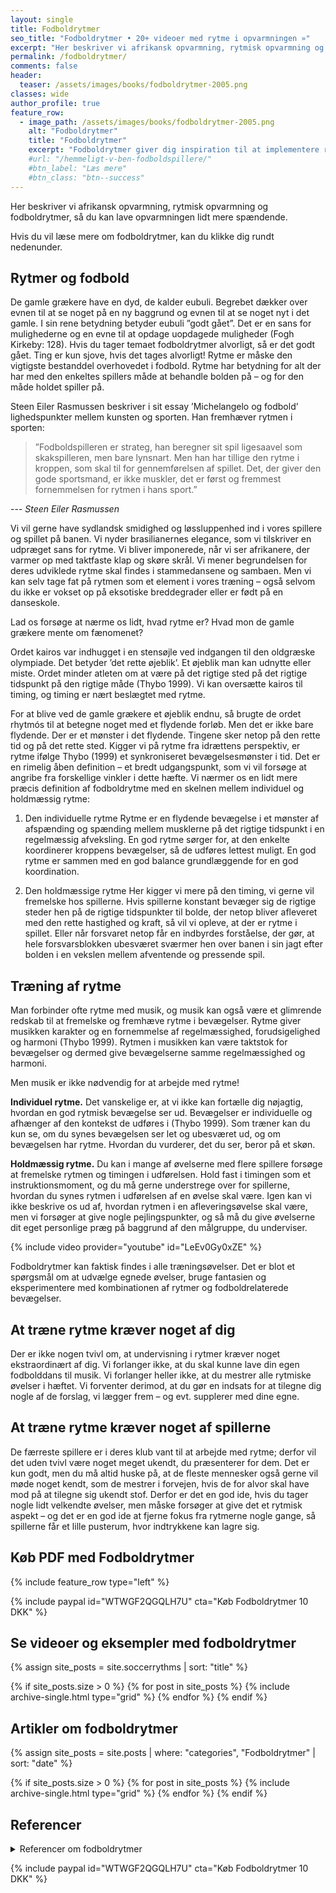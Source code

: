 ```yaml
---
layout: single
title: Fodboldrytmer
seo_title: "Fodboldrytmer • 20+ videoer med rytme i opvarmningen »"
excerpt: "Her beskriver vi afrikansk opvarmning, rytmisk opvarmning og fodboldrytmer, så du kan lave opvarmningen lidt mere spændende."
permalink: /fodboldrytmer/
comments: false
header:
  teaser: /assets/images/books/fodboldrytmer-2005.png
classes: wide
author_profile: true
feature_row:
  - image_path: /assets/images/books/fodboldrytmer-2005.png
    alt: "Fodboldrytmer"
    title: "Fodboldrytmer"
    excerpt: "Fodboldrytmer giver dig inspiration til at implementere rytmer i din træning. Hvordan kan du bruge afrikansk opvarmning og brasiliansk samba som inspiration?"
    #url: "/hemmeligt-v-ben-fodboldspillere/"
    #btn_label: "Læs mere"
    #btn_class: "btn--success"
---
```


Her beskriver vi afrikansk opvarmning, rytmisk opvarmning og fodboldrytmer, så du kan lave opvarmningen lidt mere spændende.

Hvis du vil læse mere om fodboldrytmer, kan du klikke dig rundt nedenunder.

## Rytmer og fodbold

De gamle grækere have en dyd, de kalder eubuli. Begrebet dækker over evnen til at se
noget på en ny baggrund og evnen til at se noget nyt i det gamle. I sin rene betydning
betyder eubuli ”godt gået”. Det er en sans for mulighederne og en evne til at opdage
uopdagede muligheder (Fogh Kirkeby: 128). Hvis du tager temaet fodboldrytmer
alvorligt, så er det godt gået. Ting er kun sjove, hvis det tages alvorligt!
Rytme er måske den vigtigste bestanddel overhovedet i fodbold. Rytme har betydning
for alt der har med den enkeltes spillers måde at behandle bolden på – og for den
måde holdet spiller på.

Steen Eiler Rasmussen beskriver i sit essay ’Michelangelo og fodbold’ lighedspunkter
mellem kunsten og sporten. Han fremhæver rytmen i sporten:

> ”Fodboldspilleren er strateg, han beregner sit spil ligesaavel som skakspilleren, men
bare lynsnart. Men han har tillige den rytme i kroppen, som skal til for gennemførelsen
af spillet. Det, der giver den gode sportsmand, er ikke muskler, det er først og fremmest
fornemmelsen for rytmen i hans sport.”

--- <cite>Steen Eiler Rasmussen</cite>

Vi vil gerne have sydlandsk smidighed og løssluppenhed ind i vores spillere og spillet
på banen. Vi nyder brasilianernes elegance, som vi tilskriver en udpræget sans for
rytme. Vi bliver imponerede, når vi ser afrikanere, der varmer op med taktfaste
klap og skøre skrål. Vi mener begrundelsen for deres udviklede rytme skal findes i
stammedansene og sambaen. Men vi kan selv tage fat på rytmen som et element i
vores træning – også selvom du ikke er vokset op på eksotiske breddegrader eller er
født på en danseskole.

Lad os forsøge at nærme os lidt, hvad rytme er? Hvad mon de gamle grækere mente
om fænomenet?

Ordet kairos var indhugget i en stensøjle ved indgangen til den oldgræske olympiade.
Det betyder ’det rette øjeblik’. Et øjeblik man kan udnytte eller miste. Ordet minder
atleten om at være på det rigtige sted på det rigtige tidspunkt på den rigtige måde
(Thybo 1999). Vi kan oversætte kairos til timing, og timing er nært beslægtet med
rytme.

For at blive ved de gamle grækere et øjeblik endnu, så brugte de ordet rhytmós til
at betegne noget med et flydende forløb. Men det er ikke bare flydende. Der er et
mønster i det flydende. Tingene sker netop på den rette tid og på det rette sted. Kigger
vi på rytme fra idrættens perspektiv, er rytme ifølge Thybo (1999) et synkroniseret
bevægelsesmønster i tid. Det er en rimelig åben definition – et bredt udgangspunkt,
som vi vil forsøge at angribe fra forskellige vinkler i dette hæfte.
Vi nærmer os en lidt mere præcis definition af fodboldrytme med en skelnen mellem
individuel og holdmæssig rytme:

1. Den individuelle rytme
Rytme er en flydende bevægelse i et mønster af afspænding og spænding mellem
musklerne på det rigtige tidspunkt i en regelmæssig afveksling. En god rytme sørger
for, at den enkelte koordinerer kroppens bevægelser, så de udføres lettest muligt. En
god rytme er sammen med en god balance grundlæggende for en god koordination.

2. Den holdmæssige rytme
Her kigger vi mere på den timing, vi gerne vil fremelske hos spillerne. Hvis spillerne
konstant bevæger sig de rigtige steder hen på de rigtige tidspunkter til bolde, der
netop bliver afleveret med den rette hastighed og kraft, så vil vi opleve, at der er
rytme i spillet. Eller når forsvaret netop får en indbyrdes forståelse, der gør, at hele
forsvarsblokken ubesværet sværmer hen over banen i sin jagt efter bolden i en
vekslen mellem afventende og pressende spil.

## Træning af rytme

Man forbinder ofte rytme med musik, og musik kan også være et glimrende redskab
til at fremelske og fremhæve rytme i bevægelser. Rytme giver musikken karakter og en
fornemmelse af regelmæssighed, forudsigelighed og harmoni (Thybo 1999). Rytmen
i musikken kan være taktstok for bevægelser og dermed give bevægelserne samme
regelmæssighed og harmoni.

Men musik er ikke nødvendig for at arbejde med rytme!

**Individuel rytme.** Det vanskelige er, at vi ikke kan fortælle dig nøjagtig, hvordan en
god rytmisk bevægelse ser ud. Bevægelser er individuelle og afhænger af den kontekst
de udføres i (Thybo 1999). Som træner kan du kun se, om du synes bevægelsen ser let
og ubesværet ud, og om bevægelsen har rytme. Hvordan du vurderer, det du ser, beror
på et skøn.

**Holdmæssig rytme.** Du kan i mange af øvelserne med flere spillere forsøge
at fremelske rytmen og timingen i udførelsen. Hold fast i timingen som et
instruktionsmoment, og du må gerne understrege over for spillerne, hvordan du synes
rytmen i udførelsen af en øvelse skal være. Igen kan vi ikke beskrive os ud af, hvordan
rytmen i en afleveringsøvelse skal være, men vi forsøger at give nogle pejlingspunkter,
og så må du give øvelserne dit eget personlige præg på baggrund af den målgruppe,
du underviser.

{% include video provider="youtube" id="LeEv0Gy0xZE" %}

Fodboldrytmer kan faktisk findes i alle træningsøvelser. Det er blot et spørgsmål om
at udvælge egnede øvelser, bruge fantasien og eksperimentere med kombinationen af
rytmer og fodboldrelaterede bevægelser.

## At træne rytme kræver noget af dig

Der er ikke nogen tvivl om, at undervisning i rytmer kræver noget ekstraordinært af
dig. Vi forlanger ikke, at du skal kunne lave din egen fodbolddans til musik. Vi forlanger
heller ikke, at du mestrer alle rytmiske øvelser i hæftet. Vi forventer derimod, at du gør
en indsats for at tilegne dig nogle af de forslag, vi lægger frem – og evt. supplerer med
dine egne.

## At træne rytme kræver noget af spillerne

De færreste spillere er i deres klub vant til at arbejde med rytme; derfor vil det uden
tvivl være noget meget ukendt, du præsenterer for dem. Det er kun godt, men du
må altid huske på, at de fleste mennesker også gerne vil møde noget kendt, som de
mestrer i forvejen, hvis de for alvor skal have mod på at tilegne sig ukendt stof. Derfor
er det en god ide, hvis du tager nogle lidt velkendte øvelser, men måske forsøger at
give det et rytmisk aspekt – og det er en god ide at fjerne fokus fra rytmerne nogle
gange, så spillerne får et lille pusterum, hvor indtrykkene kan lagre sig.

## Køb PDF med Fodboldrytmer

{% include feature_row type="left" %}

{% include paypal id="WTWGF2QGQLH7U" cta="Køb Fodboldrytmer 10 DKK" %}

## Se videoer og eksempler med fodboldrytmer

{% assign site_posts = site.soccerrythms | sort: "title" %}

<div class="feature__wrapper">
{% if site_posts.size > 0 %}
  {% for post in site_posts %}
    {% include archive-single.html type="grid" %}
  {% endfor %}
{% endif %}
</div>

## Artikler om fodboldrytmer

{% assign site_posts = site.posts | where: "categories", "Fodboldrytmer" | sort: "date" %}

<div class="feature__wrapper">
{% if site_posts.size > 0 %}
  {% for post in site_posts %}
    {% include archive-single.html type="grid" %}
  {% endfor %}
{% endif %}
</div>

## Referencer

<details markdown="1">
  <summary>Referencer om fodboldrytmer</summary>

- Kjeld Fredens (1989): ’Bevægelse, musikalitet og rytmesans:
grundlaget for vores udvikling’,
i: Krop og Sjæl, Mosegård
- Finn Holst og Mette Berggren (2002): ’Stomp. Med musik og krop’
Folkeskolens Musiklærerforening
- Ole Fogh Kirkeby: Ledelsesfilosofi
Steen Eiler Rasmussen: ’Michelangelo og fodbold’
i: Essays gennem mange Aar, Gyldendal
- Roger Spry
http://eteamz.active.com/sites/fitness4soccer
- Peter Thybo (1999): ’[Rytmer - om menneskets bevægelseskoordination](http://www.birgitte-christensen.dk/artiklernye/artikler/rytmebev.htm)’
Danske Fysioterapeuter nr. 22/1999
</details>

{% include paypal id="WTWGF2QGQLH7U" cta="Køb Fodboldrytmer 10 DKK" %}
